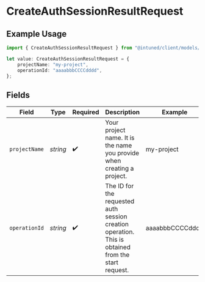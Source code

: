 # CreateAuthSessionResultRequest

## Example Usage

```typescript
import { CreateAuthSessionResultRequest } from "@intuned/client/models/operations";

let value: CreateAuthSessionResultRequest = {
    projectName: "my-project",
    operationId: "aaaabbbCCCCdddd",
};
```

## Fields

| Field                                                                                              | Type                                                                                               | Required                                                                                           | Description                                                                                        | Example                                                                                            |
| -------------------------------------------------------------------------------------------------- | -------------------------------------------------------------------------------------------------- | -------------------------------------------------------------------------------------------------- | -------------------------------------------------------------------------------------------------- | -------------------------------------------------------------------------------------------------- |
| `projectName`                                                                                      | *string*                                                                                           | :heavy_check_mark:                                                                                 | Your project name. It is the name you provide when creating a project.                             | my-project                                                                                         |
| `operationId`                                                                                      | *string*                                                                                           | :heavy_check_mark:                                                                                 | The ID for the requested auth session creation operation. This is obtained from the start request. | aaaabbbCCCCdddd                                                                                    |